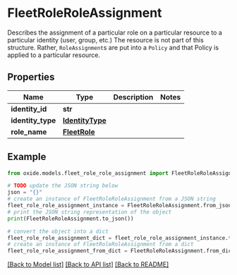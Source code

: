 # FleetRoleRoleAssignment

Describes the assignment of a particular role on a particular resource to a particular identity (user, group, etc.)  The resource is not part of this structure.  Rather, `RoleAssignment`s are put into a `Policy` and that Policy is applied to a particular resource.

## Properties

Name | Type | Description | Notes
------------ | ------------- | ------------- | -------------
**identity_id** | **str** |  | 
**identity_type** | [**IdentityType**](IdentityType.md) |  | 
**role_name** | [**FleetRole**](FleetRole.md) |  | 

## Example

```python
from oxide.models.fleet_role_role_assignment import FleetRoleRoleAssignment

# TODO update the JSON string below
json = "{}"
# create an instance of FleetRoleRoleAssignment from a JSON string
fleet_role_role_assignment_instance = FleetRoleRoleAssignment.from_json(json)
# print the JSON string representation of the object
print(FleetRoleRoleAssignment.to_json())

# convert the object into a dict
fleet_role_role_assignment_dict = fleet_role_role_assignment_instance.to_dict()
# create an instance of FleetRoleRoleAssignment from a dict
fleet_role_role_assignment_from_dict = FleetRoleRoleAssignment.from_dict(fleet_role_role_assignment_dict)
```
[[Back to Model list]](../README.md#documentation-for-models) [[Back to API list]](../README.md#documentation-for-api-endpoints) [[Back to README]](../README.md)


